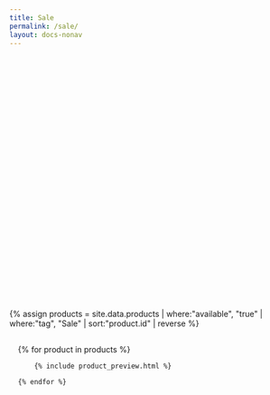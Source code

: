 ```yaml
---
title: Sale
permalink: /sale/
layout: docs-nonav
---
```

<style>

.header-container{
  background: url('../../img/BeFunky-collage.jpg') no-repeat 100% 70%;
  background-attachment: fixed;
  background-size: 100%;
  height: 400px;
}

</style>

<br>

<div class="header-container">
</div>
<br>

{% assign products = site.data.products | where:"available", "true" | where:"tag", "Sale" | sort:"product.id" | reverse %}

<div class="row" style="padding: 15px">
    {% for product in products %}

        {% include product_preview.html %}

    {% endfor %}
</div>

  
